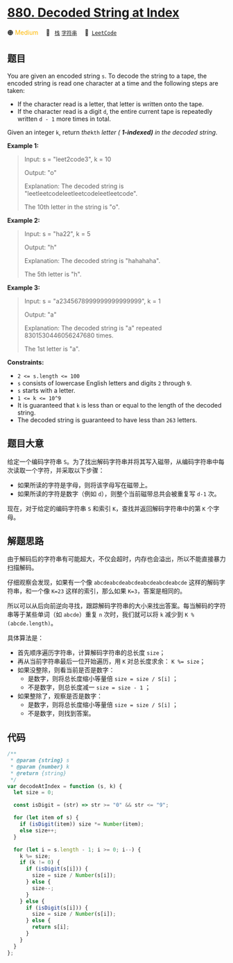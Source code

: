 # [880. Decoded String at Index](https://leetcode.com/problems/decoded-string-at-index/)

🟠 <font color=#ffb800>Medium</font>&emsp; 🔖&ensp; [`栈`](/leetcode/outline/tag/stack.md) [`字符串`](/leetcode/outline/tag/string.md)&emsp; 🔗&ensp;[`LeetCode`](https://leetcode.com/problems/decoded-string-at-index/)

## 题目

You are given an encoded string `s`. To decode the string to a tape, the
encoded string is read one character at a time and the following steps are
taken:

- If the character read is a letter, that letter is written onto the tape.
- If the character read is a digit `d`, the entire current tape is repeatedly written `d - 1` more times in total.

Given an integer `k`, return _the_`kth` _letter ( **1-indexed)** in the
decoded string_.

**Example 1:**

> Input: s = "leet2code3", k = 10
>
> Output: "o"
>
> Explanation: The decoded string is "leetleetcodeleetleetcodeleetleetcode".
>
> The 10th letter in the string is "o".

**Example 2:**

> Input: s = "ha22", k = 5
>
> Output: "h"
>
> Explanation: The decoded string is "hahahaha".
>
> The 5th letter is "h".

**Example 3:**

> Input: s = "a2345678999999999999999", k = 1
>
> Output: "a"
>
> Explanation: The decoded string is "a" repeated 8301530446056247680 times.
>
> The 1st letter is "a".

**Constraints:**

- `2 <= s.length <= 100`
- `s` consists of lowercase English letters and digits `2` through `9`.
- `s` starts with a letter.
- `1 <= k <= 10^9`
- It is guaranteed that `k` is less than or equal to the length of the decoded string.
- The decoded string is guaranteed to have less than `263` letters.

## 题目大意

给定一个编码字符串 `S`。为了找出解码字符串并将其写入磁带，从编码字符串中每次读取一个字符，并采取以下步骤：

- 如果所读的字符是字母，则将该字母写在磁带上。
- 如果所读的字符是数字（例如 `d`），则整个当前磁带总共会被重复写 `d-1` 次。

现在，对于给定的编码字符串 `S` 和索引 `K`，查找并返回解码字符串中的第 `K` 个字母。

## 解题思路

由于解码后的字符串有可能超大，不仅会超时，内存也会溢出，所以不能直接暴力扫描解码。

仔细观察会发现，如果有一个像 `abcdeabcdeabcdeabcdeabcdeabcde` 这样的解码字符串，和一个像 `K=23` 这样的索引，那么如果 `K=3`，答案是相同的。

所以可以从后向前逆向寻找，跟踪解码字符串的大小来找出答案。每当解码的字符串等于某些单词（如 `abcde`）重复 `n` 次时，我们就可以将 `k` 减少到 `K % (abcde.length)`。

具体算法是：

- 首先顺序遍历字符串，计算解码字符串的总长度 `size`；
- 再从当前字符串最后一位开始遍历，用 `K` 对总长度求余： `K %= size`；
- 如果没整除，则看当前是否是数字：
  - 是数字，则将总长度缩小等量倍 `size = size / S[i]` ；
  - 不是数字，则总长度减一 `size = size - 1` ；
- 如果整除了，观察是否是数字：
  - 是数字，则将总长度缩小等量倍 `size = size / S[i]` ；
  - 不是数字，则找到答案。

## 代码

```javascript
/**
 * @param {string} s
 * @param {number} k
 * @return {string}
 */
var decodeAtIndex = function (s, k) {
  let size = 0;

  const isDigit = (str) => str >= "0" && str <= "9";

  for (let item of s) {
    if (isDigit(item)) size *= Number(item);
    else size++;
  }

  for (let i = s.length - 1; i >= 0; i--) {
    k %= size;
    if (k != 0) {
      if (isDigit(s[i])) {
        size = size / Number(s[i]);
      } else {
        size--;
      }
    } else {
      if (isDigit(s[i])) {
        size = size / Number(s[i]);
      } else {
        return s[i];
      }
    }
  }
};
```
